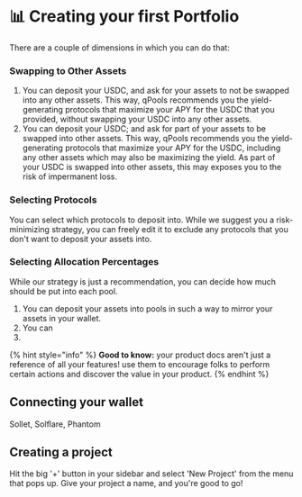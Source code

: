 # 📊 Creating your first Portfolio



There are a couple of dimensions in which you can do that:&#x20;

### Swapping to Other Assets

1. You can deposit your USDC, and ask for your assets to not be swapped into any other assets. This way, qPools recommends you the yield-generating protocols that maximize your APY for the USDC that you provided, without swapping your USDC into any other assets.
2. You can deposit your USDC; and ask for part of your assets to be swapped into other assets. This way, qPools recommends you the yield-generating protocols that maximize your APY for the USDC, including any other assets which may also be maximizing the yield. As part of your USDC is swapped into other assets, this may exposes you to the risk of impermanent loss.

### **Selecting Protocols**

You can select which protocols to deposit into. While we suggest you a risk-minimizing strategy, you can freely edit it to exclude any protocols that you don't want to deposit your assets into.&#x20;

### **Selecting Allocation Percentages**

While our strategy is just a recommendation, you can decide how much should be put into each pool.&#x20;



1. You can deposit your assets into pools in such a way to mirror your assets in your wallet.&#x20;
2. You can
3.

{% hint style="info" %}
**Good to know:** your product docs aren't just a reference of all your features! use them to encourage folks to perform certain actions and discover the value in your product.
{% endhint %}

## Connecting your wallet

Sollet, Solflare, Phantom

## Creating a project

Hit the big '+' button in your sidebar and select 'New Project' from the menu that pops up. Give your project a name, and you're good to go!
